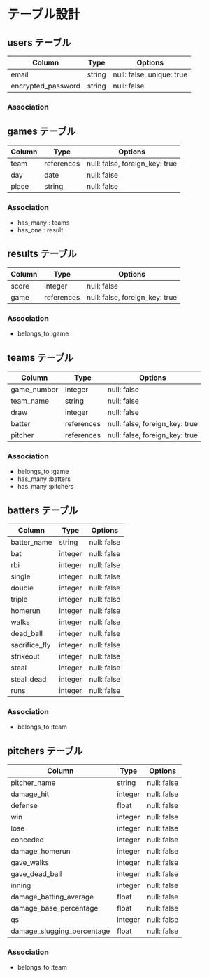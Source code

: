 # テーブル設計

## users テーブル

| Column             | Type     | Options                   |
| ------------------ | -------- | ------------------------- |
| email              | string   | null: false, unique: true |
| encrypted_password | string   | null: false               |

### Association



## games テーブル

| Column | Type       | Options                        |
| ------ | ---------- | ------------------------------ |
| team   | references | null: false, foreign_key: true |
| day    | date       | null: false                    |
| place  | string     | null: false                    |

### Association

- has_many : teams
- has_one : result

## results テーブル

| Column | Type       | Options                        |
| -------| ---------- | ------------------------------ |
| score  | integer    | null: false                    |
| game   | references | null: false, foreign_key: true |

### Association

- belongs_to :game

## teams テーブル

| Column      | Type       | Options                        |
| ----------- | ---------- | ------------------------------ |
| game_number | integer    | null: false                    |
| team_name   | string     | null: false                    |
| draw        | integer    | null: false                    |
| batter      | references | null: false, foreign_key: true |
| pitcher     | references | null: false, foreign_key: true |


### Association

- belongs_to :game
- has_many :batters
- has_many :pitchers

## batters テーブル

| Column        | Type    | Options     |
| ------------- | ------- | ----------- |
| batter_name   | string  | null: false |
| bat           | integer | null: false |
| rbi           | integer | null: false |
| single        | integer | null: false |
| double        | integer | null: false |
| triple        | integer | null: false |
| homerun       | integer | null: false |
| walks         | integer | null: false |
| dead_ball     | integer | null: false |
| sacrifice_fly | integer | null: false |
| strikeout     | integer | null: false |
| steal         | integer | null: false |
| steal_dead    | integer | null: false |
| runs          | integer | null: false |

### Association

- belongs_to :team

## pitchers テーブル

| Column                     | Type    | Options     |
| -------------------------- | ------- | ------------|
| pitcher_name               | string  | null: false |
| damage_hit                 | integer | null: false |
| defense                    | float   | null: false |
| win                        | integer | null: false |
| lose                       | integer | null: false |
| conceded                   | integer | null: false |
| damage_homerun             | integer | null: false |
| gave_walks                 | integer | null: false |
| gave_dead_ball             | integer | null: false |
| inning                     | integer | null: false |
| damage_batting_average     | float   | null: false |
| damage_base_percentage     | float   | null: false |
| qs                         | integer | null: false |
| damage_slugging_percentage | float   | null: false |

### Association

- belongs_to :team